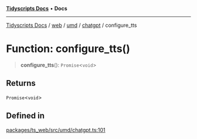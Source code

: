 [**Tidyscripts Docs**](../../../../../../../README.md) • **Docs**

***

[Tidyscripts Docs](../../../../../../../globals.md) / [web](../../../../../README.md) / [umd](../../../README.md) / [chatgpt](../README.md) / configure\_tts

# Function: configure\_tts()

> **configure\_tts**(): `Promise`\<`void`\>

## Returns

`Promise`\<`void`\>

## Defined in

[packages/ts\_web/src/umd/chatgpt.ts:101](https://github.com/sheunaluko/tidyscripts/blob/master/packages/ts_web/src/umd/chatgpt.ts#L101)
